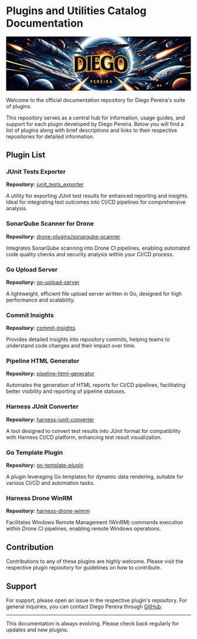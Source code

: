 # Plugins and Utilities Catalog Documentation

![Diego Pereira](diego-repo-banner.png "Diego Pereira")

Welcome to the official documentation repository for Diego Pereira's suite of plugins. 

This repository serves as a central hub for information, usage guides, and support for each plugin developed by Diego Pereira. Below you will find a list of plugins along with brief descriptions and links to their respective repositories for detailed information.

## Plugin List

### JUnit Tests Exporter

**Repository:** [junit_tests_exporter](https://github.com/diegopereiraeng/junit_tests_exporter)

A utility for exporting JUnit test results for enhanced reporting and insights. Ideal for integrating test outcomes into CI/CD pipelines for comprehensive analysis.

### SonarQube Scanner for Drone

**Repository:** [drone-plugins/sonarqube-scanner](https://github.com/drone-plugins/sonarqube-scanner)

Integrates SonarQube scanning into Drone CI pipelines, enabling automated code quality checks and security analysis within your CI/CD process.

### Go Upload Server

**Repository:** [go-upload-server](https://github.com/diegopereiraeng/go-upload-server)

A lightweight, efficient file upload server written in Go, designed for high performance and scalability.

### Commit Insights

**Repository:** [commit-insights](https://github.com/diegopereiraeng/commit-insights)

Provides detailed insights into repository commits, helping teams to understand code changes and their impact over time.

### Pipeline HTML Generator

**Repository:** [pipeline-html-generator](https://github.com/diegopereiraeng/pipeline-html-generator)

Automates the generation of HTML reports for CI/CD pipelines, facilitating better visibility and reporting of pipeline statuses.

### Harness JUnit Converter

**Repository:** [harness-junit-converter](https://github.com/diegopereiraeng/harness-junit-converter)

A tool designed to convert test results into JUnit format for compatibility with Harness CI/CD platform, enhancing test result visualization.

### Go Template Plugin

**Repository:** [go-template-plugin](https://github.com/diegopereiraeng/go-template-plugin)

A plugin leveraging Go templates for dynamic data rendering, suitable for various CI/CD and automation tasks.

### Harness Drone WinRM

**Repository:** [harness-drone-winrm](https://github.com/diegopereiraeng/harness-drone-winrm)

Facilitates Windows Remote Management (WinRM) commands execution within Drone CI pipelines, enabling remote Windows operations.

## Contribution

Contributions to any of these plugins are highly welcome. Please visit the respective plugin repository for guidelines on how to contribute.

## Support

For support, please open an issue in the respective plugin's repository. For general inquiries, you can contact Diego Pereira through [GitHub](https://github.com/diegopereiraeng).

---

This documentation is always evolving. Please check back regularly for updates and new plugins.

